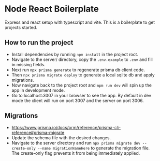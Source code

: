 # Node React Boilerplate

Express and react setup with typescript and vite. This is a boilerplate to get projects started.

## How to run the project

- Install dependencies by running `npm install` in the project root.
- Navigate to the server/ directory, copy the `.env.example` to `.env` and fill in missing fields.
- Next run `npx prisma generate` to regenerate prisma db client code.
- Then `npx prisma migrate deploy` to generate a local sqlite db and apply migrations.
- Now navigate back to the project root and `npm run dev` will spin up the app in development mode.
- Go to localhost:3007 in your browser to see the app. By default in dev mode the client will run on port 3007 and the server on port 3006.

## Migrations

- https://www.prisma.io/docs/orm/reference/prisma-cli-reference#prisma-migrate
- Update the schema file with the desired changes.
- Navigate to the server directory and run `npx prisma migrate dev --create-only --name migrationNameHere` to generate the migration file.
  The create-only flag prevents it from being immediately applied.

